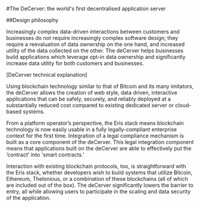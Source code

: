 #The DeCerver: the world's first decentralised application server

##Design philosophy

Increasingly complex data-driven interactions between customers and businesses do not require increasingly complex software design; they require a reevaluation of data ownership on the one hand, and increased utility of the data collected on the other. The deCerver helps businesses build applications which leverage opt-in data ownership and significantly increase data utility for both customers and businesses. 

[DeCerver technical explanation]

Using blockchain technology similar to that of Bitcoin and its many imitators, the deCerver allows the creation of web style, data driven, interactive applications that can be safely, securely, and reliably deployed at a substantially reduced cost compared to existing dedicated server or cloud-based systems.

From a platform operator’s perspective, the Eris stack means blockchain technology is now easily usable in a fully legally-compliant enterprise context for the first time. Integration of a legal compliance mechanism is built as a core component of the deCerver. This legal integration component means that applications built on the deCerver are able to effectively put the ‘contract' into 'smart contracts.'

Interaction with existing blockchain protocols, too, is straightforward with the Eris stack, whether developers wish to build systems that utilize Bitcoin, Ethereum, Thelonious, or a combination of these blockchains (all of which are included out of the box). The deCerver significantly lowers the barrier to entry, all while allowing users to participate in the scaling and data security of the application.

